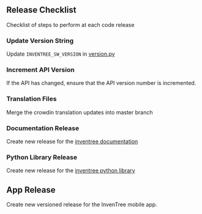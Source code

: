 ## Release Checklist

Checklist of steps to perform at each code release

### Update Version String

Update `INVENTREE_SW_VERSION` in [version.py](https://github.com/inventree/InvenTree/blob/master/InvenTree/InvenTree/version.py)

### Increment API Version

If the API has changed, ensure that the API version number is incremented.

### Translation Files

Merge the crowdin translation updates into master branch

### Documentation Release

Create new release for the [inventree documentation](https://github.com/inventree/inventree-docs)

### Python Library Release

Create new release for the [inventree python library](https://github.com/inventree/inventree-python)

## App Release

Create new versioned release for the InvenTree mobile app.
